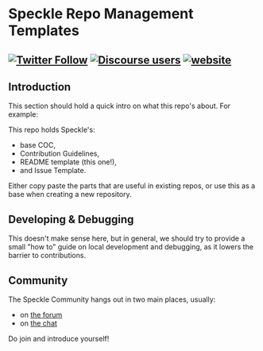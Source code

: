 # Speckle Repo Management Templates

[![Twitter Follow](https://img.shields.io/twitter/follow/SpeckleSystems?style=social)](https://twitter.com/SpeckleSystems) [![Discourse users](https://img.shields.io/discourse/users?server=https%3A%2F%2Fdiscourse.speckle.works&style=flat-square)](https://discourse.speckle.works)
[![website](https://img.shields.io/badge/www-speckle.systems-royalblue?style=flat-square)](https://speckle.systems)
---

## Introduction

This section should hold a quick intro on what this repo's about. For example: 

This repo holds Speckle's: 
- base COC, 
- Contribution Guidelines, 
- README template (this one!),
- and Issue Template. 

Either copy paste the parts that are useful in existing repos, or use this as a base when creating a new repository. 

## Developing & Debugging

This doesn't make sense here, but in general, we should try to provide a small "how to" guide on local development and debugging, as it lowers the barrier to contributions. 

## Community 

The Speckle Community hangs out in two main places, usually: 
- on [the forum](https://discourse.speckle.works)
- on [the chat](https://discordapp.com/channels/726756379083145269/726756380199092258/746023170519203990) 

Do join and introduce yourself! 
